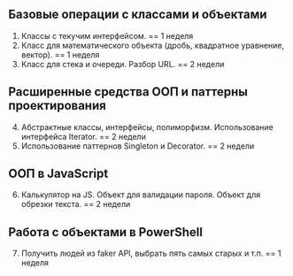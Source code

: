 ## Базовые операции с классами и объектами

1. Классы с текучим интерфейсом. == 1 неделя
2. Класс для математического объекта (дробь, квадратное уравнение, вектор). == 1 неделя
3. Класс для стека и очереди. Разбор URL. == 2 недели

## Расширенные средства ООП и паттерны проектирования
4. Абстрактные классы, интерфейсы, полиморфизм. Использование интерфейса Iterator. == 2 недели
5. Использование паттернов Singleton и Decorator. == 2 недели

## ООП в JavaScript
6. Калькулятор на JS. Объект для валидации пароля. Объект для обрезки текста. == 2 недели

## Работа с объектами в PowerShell
7. Получить людей из faker API, выбрать пять самых старых и т.п.  == 1 неделя

